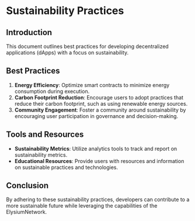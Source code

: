 # Sustainability Practices

## Introduction
This document outlines best practices for developing decentralized applications (dApps) with a focus on sustainability.

## Best Practices
1. **Energy Efficiency**: Optimize smart contracts to minimize energy consumption during execution.
2. **Carbon Footprint Reduction**: Encourage users to adopt practices that reduce their carbon footprint, such as using renewable energy sources.
3. **Community Engagement**: Foster a community around sustainability by encouraging user participation in governance and decision-making.

## Tools and Resources
- **Sustainability Metrics**: Utilize analytics tools to track and report on sustainability metrics.
- **Educational Resources**: Provide users with resources and information on sustainable practices and technologies.

## Conclusion
By adhering to these sustainability practices, developers can contribute to a more sustainable future while leveraging the capabilities of the ElysiumNetwork.
